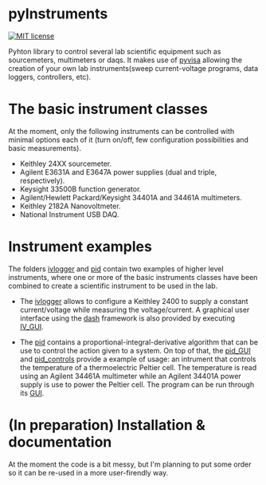 # pyInstruments
[![MIT license](http://img.shields.io/badge/license-MIT-yellowgreen.svg)](http://opensource.org/licenses/MIT)

Pyhton library to control several lab scientific equipment such as sourcemeters, multimeters or daqs. It makes use of [pyvisa](https://pyvisa.readthedocs.io/en/latest/) allowing the creation of your own lab instruments(sweep current-voltage programs, data loggers, controllers, etc).

# The basic instrument classes

At the moment, only the following instruments can be controlled with minimal options each of it (turn on/off, few configuration possibilities and basic measurements).

- Keithley 24XX sourcemeter.
- Agilent E3631A and E3647A power supplies (dual and triple, respectively).
- Keysight 33500B function generator.
- Agilent/Hewlett Packard/Keysight 34401A and 34461A multimeters.
- Keithley 2182A Nanovoltmeter.
- National Instrument USB DAQ.

# Instrument examples

The folders [ivlogger](ivlogger) and [pid](pid) contain two examples of higher level instruments, where one or more of the basic instruments classes have been combined to create a scientific instrument to be used in the lab. 

- The [ivlogger](ivlogger) allows to configure a Keithley 2400 to supply a constant current/voltage while measuring the voltage/current. A graphical user interface using the [dash](https://dash.plotly.com/) framework is also provided by executing [IV_GUI](IV_GUI).

- The [pid](pid) contains a proportional-integral-derivative algorithm that can be use to control the action given to a system. On top of that, the [pid_GUI](pid/gui.py) and [pid_controls](pid/tasks.py) provide a example of usage: an intrument that controls the temperature of a thermoelectric Peltier cell. The temperature is read using an Agilent 34461A multimeter while an Agilent 34401A power supply is use to power the Peltier cell. The program can be run through its [GUI](pid/gui.py).

# (In preparation) Installation & documentation

At the moment the code is a bit messy, but I'm planning to put some order so it can be re-used in a more user-firendly way.
